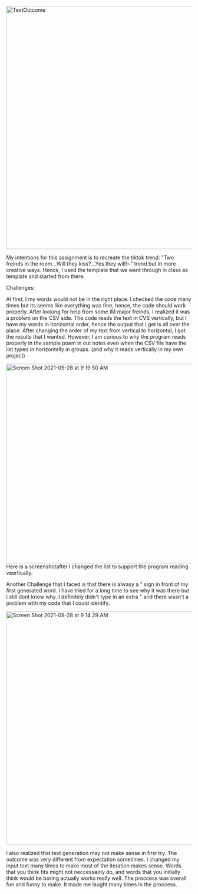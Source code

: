 
<img width="659" alt="TextOutcome" src="https://user-images.githubusercontent.com/89835270/134820364-b6b2def9-e7a7-46ec-bc1f-e24374fcab1a.png">

My intentions for this assignment is to recreate the tiktok trend: "Two freinds in the room...Will they kiss?...Yes they will!~" trend but in more creative ways. Hence, I used the template that we went through in class as template and started from there.


Challenges: 

At first, I my words would not be in the right place. I checked the code many times but its seems like everything was fine, hence, the code should work properly. After looking for help from some IM major freinds, I realized it was a problem on the CSV side. The code reads the text in CVS vertically, but I have my words in horizontal order, hence the output that I get is all over the place. After changing the order of my text from vertical to horizontal, I got the results that I wanted. However, I am curious to why the program reads properly in the sample poem in out notes even when the CSV file have the list typed in horizontally in groups. (and why it reads vertically in my own project) 

<img width="541" alt="Screen Shot 2021-09-28 at 9 19 50 AM" src="https://user-images.githubusercontent.com/89835270/135027689-fa20717f-d844-421e-ac88-87c1c95b4cde.png">
Here is a screenshotafter I changed the list to support the program reading veertically.



Another Challenge that I faced is that there is alwasy a " sign in front of my first generated word. I have tried for a long time to see why it was there but I still dont know why. I definitely didn't type in an extra " and there wasn't a problem with my code that I could identify.

<img width="633" alt="Screen Shot 2021-09-28 at 9 14 29 AM" src="https://user-images.githubusercontent.com/89835270/135027194-047d838f-125d-45e8-8881-a9feb104602e.png">


I also realized that text generation may not make sense in first try. The outcome was very different from expectation sometimes. I changed my input text many times to make most of the iteration makes sense. Words that you think fits might not neccessairly do, and words that you initially think would be boring actually works really well. The proccess was overall fun and funny to make. It made me laught many times in the proccess.
